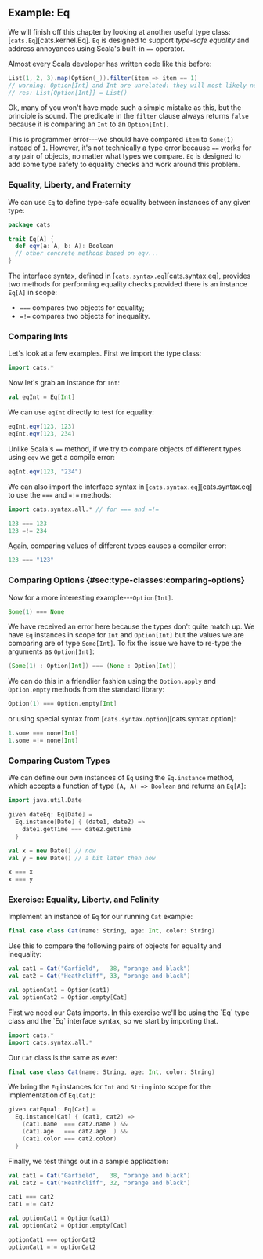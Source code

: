 ## Example: Eq

We will finish off this chapter by looking at another useful type class:
[`cats.Eq`][cats.kernel.Eq].
`Eq` is designed to support *type-safe equality*
and address annoyances using Scala's built-in `==` operator.

Almost every Scala developer has written code like this before:

```scala
List(1, 2, 3).map(Option(_)).filter(item => item == 1)
// warning: Option[Int] and Int are unrelated: they will most likely never compare equal
// res: List[Option[Int]] = List()

```

Ok, many of you won't have made such a simple mistake as this,
but the principle is sound.
The predicate in the `filter` clause always returns `false`
because it is comparing an `Int` to an `Option[Int]`.

This is programmer error---we
should have compared `item` to `Some(1)` instead of `1`.
However, it's not technically a type error because
`==` works for any pair of objects, no matter what types we compare.
`Eq` is designed to add some type safety to equality checks
and work around this problem.


### Equality, Liberty, and Fraternity

We can use `Eq` to define type-safe equality
between instances of any given type:

```scala
package cats

trait Eq[A] {
  def eqv(a: A, b: A): Boolean
  // other concrete methods based on eqv...
}
```

The interface syntax, defined in [`cats.syntax.eq`][cats.syntax.eq],
provides two methods for performing equality checks
provided there is an instance `Eq[A]` in scope:

 - `===` compares two objects for equality;
 - `=!=` compares two objects for inequality.


### Comparing Ints

Let's look at a few examples. First we import the type class:

```scala mdoc:silent:reset-object
import cats.*
```

Now let's grab an instance for `Int`:

```scala mdoc:silent
val eqInt = Eq[Int]
```

We can use `eqInt` directly to test for equality:

```scala mdoc
eqInt.eqv(123, 123)
eqInt.eqv(123, 234)
```

Unlike Scala's `==` method,
if we try to compare objects of different types using `eqv`
we get a compile error:

```scala mdoc:fail
eqInt.eqv(123, "234")
```

We can also import the interface syntax in [`cats.syntax.eq`][cats.syntax.eq]
to use the `===` and `=!=` methods:

```scala mdoc:silent
import cats.syntax.all.* // for === and =!=
```

```scala mdoc
123 === 123
123 =!= 234
```

Again, comparing values of different types causes a compiler error:

```scala mdoc:fail
123 === "123"
```

### Comparing Options {#sec:type-classes:comparing-options}

Now for a more interesting example---`Option[Int]`.

```scala mdoc:fail
Some(1) === None
```

We have received an error here because the types don't quite match up.
We have `Eq` instances in scope for `Int` and `Option[Int]`
but the values we are comparing are of type `Some[Int]`.
To fix the issue we have to re-type the arguments as `Option[Int]`:

```scala mdoc
(Some(1) : Option[Int]) === (None : Option[Int])
```

We can do this in a friendlier fashion using
the `Option.apply` and `Option.empty` methods from the standard library:

```scala mdoc
Option(1) === Option.empty[Int]
```

or using special syntax from [`cats.syntax.option`][cats.syntax.option]:

```scala mdoc
1.some === none[Int]
1.some =!= none[Int]
```


### Comparing Custom Types

We can define our own instances of `Eq` using the `Eq.instance` method,
which accepts a function of type `(A, A) => Boolean` and returns an `Eq[A]`:

```scala mdoc:silent
import java.util.Date

given dateEq: Eq[Date] =
  Eq.instance[Date] { (date1, date2) =>
    date1.getTime === date2.getTime
  }
```

```scala mdoc:silent
val x = new Date() // now
val y = new Date() // a bit later than now
```

```scala mdoc
x === x
x === y
```


### Exercise: Equality, Liberty, and Felinity

Implement an instance of `Eq` for our running `Cat` example:

```scala mdoc:silent
final case class Cat(name: String, age: Int, color: String)
```

Use this to compare the following pairs of objects for equality and inequality:

```scala mdoc:silent
val cat1 = Cat("Garfield",   38, "orange and black")
val cat2 = Cat("Heathcliff", 33, "orange and black")

val optionCat1 = Option(cat1)
val optionCat2 = Option.empty[Cat]
```

<div class="solution">
First we need our Cats imports.
In this exercise we'll be using the `Eq` type class
and the `Eq` interface syntax,
so we start by importing that.

```scala mdoc:silent:reset-object
import cats.*
import cats.syntax.all.* 
```

Our `Cat` class is the same as ever:

```scala mdoc:silent
final case class Cat(name: String, age: Int, color: String)
```

We bring the `Eq` instances for `Int` and `String`
into scope for the implementation of `Eq[Cat]`:

```scala mdoc:silent
given catEqual: Eq[Cat] =
  Eq.instance[Cat] { (cat1, cat2) =>
    (cat1.name  === cat2.name ) &&
    (cat1.age   === cat2.age  ) &&
    (cat1.color === cat2.color)
  }
```

Finally, we test things out in a sample application:

```scala mdoc
val cat1 = Cat("Garfield",   38, "orange and black")
val cat2 = Cat("Heathcliff", 32, "orange and black")

cat1 === cat2
cat1 =!= cat2

val optionCat1 = Option(cat1)
val optionCat2 = Option.empty[Cat]

optionCat1 === optionCat2
optionCat1 =!= optionCat2
```
</div>
